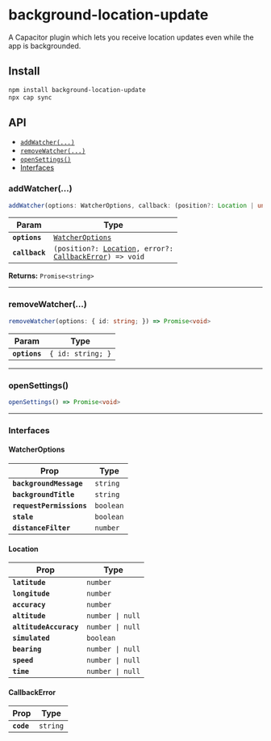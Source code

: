 # background-location-update

A Capacitor plugin which lets you receive location updates even while the app is backgrounded.

## Install

```bash
npm install background-location-update
npx cap sync
```

## API

<docgen-index>

* [`addWatcher(...)`](#addwatcher)
* [`removeWatcher(...)`](#removewatcher)
* [`openSettings()`](#opensettings)
* [Interfaces](#interfaces)

</docgen-index>

<docgen-api>
<!--Update the source file JSDoc comments and rerun docgen to update the docs below-->

### addWatcher(...)

```typescript
addWatcher(options: WatcherOptions, callback: (position?: Location | undefined, error?: CallbackError | undefined) => void) => Promise<string>
```

| Param          | Type                                                                                                                      |
| -------------- | ------------------------------------------------------------------------------------------------------------------------- |
| **`options`**  | <code><a href="#watcheroptions">WatcherOptions</a></code>                                                                 |
| **`callback`** | <code>(position?: <a href="#location">Location</a>, error?: <a href="#callbackerror">CallbackError</a>) =&gt; void</code> |

**Returns:** <code>Promise&lt;string&gt;</code>

--------------------


### removeWatcher(...)

```typescript
removeWatcher(options: { id: string; }) => Promise<void>
```

| Param         | Type                         |
| ------------- | ---------------------------- |
| **`options`** | <code>{ id: string; }</code> |

--------------------


### openSettings()

```typescript
openSettings() => Promise<void>
```

--------------------


### Interfaces


#### WatcherOptions

| Prop                     | Type                 |
| ------------------------ | -------------------- |
| **`backgroundMessage`**  | <code>string</code>  |
| **`backgroundTitle`**    | <code>string</code>  |
| **`requestPermissions`** | <code>boolean</code> |
| **`stale`**              | <code>boolean</code> |
| **`distanceFilter`**     | <code>number</code>  |


#### Location

| Prop                   | Type                        |
| ---------------------- | --------------------------- |
| **`latitude`**         | <code>number</code>         |
| **`longitude`**        | <code>number</code>         |
| **`accuracy`**         | <code>number</code>         |
| **`altitude`**         | <code>number \| null</code> |
| **`altitudeAccuracy`** | <code>number \| null</code> |
| **`simulated`**        | <code>boolean</code>        |
| **`bearing`**          | <code>number \| null</code> |
| **`speed`**            | <code>number \| null</code> |
| **`time`**             | <code>number \| null</code> |


#### CallbackError

| Prop       | Type                |
| ---------- | ------------------- |
| **`code`** | <code>string</code> |

</docgen-api>
